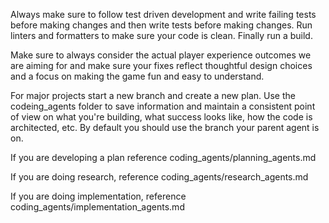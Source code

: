 Always make sure to follow test driven development and write failing tests before making changes and then write tests before making changes. Run linters and formatters to make sure your code is clean. Finally run a build.

Make sure to always consider the actual player experience outcomes we are aiming for and make sure your fixes reflect thoughtful design choices and a focus on making the game fun and easy to understand.

For major projects start a new branch and create a new plan. Use the codeing_agents folder to save information and maintain a consistent point of view on what you're building, what success looks like, how the code is architected, etc. By default you should use the branch your parent agent is on.

If you are developing a plan reference coding_agents/planning_agents.md

If you are doing research, reference coding_agents/research_agents.md

If you are doing implementation, reference coding_agents/implementation_agents.md